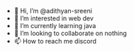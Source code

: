 - 👋 Hi, I’m @adithyan-sreeni
- 👀 I’m interested in web dev
- 🌱 I’m currently learning java
- 💞️ I’m looking to collaborate on nothing
- 📫 How to reach me discord

<!---
adithyan-sreeni/adithyan-sreeni is a ✨ special ✨ repository because its `README.md` (this file) appears on your GitHub profile.
You can click the Preview link to take a look at your changes.
--->
